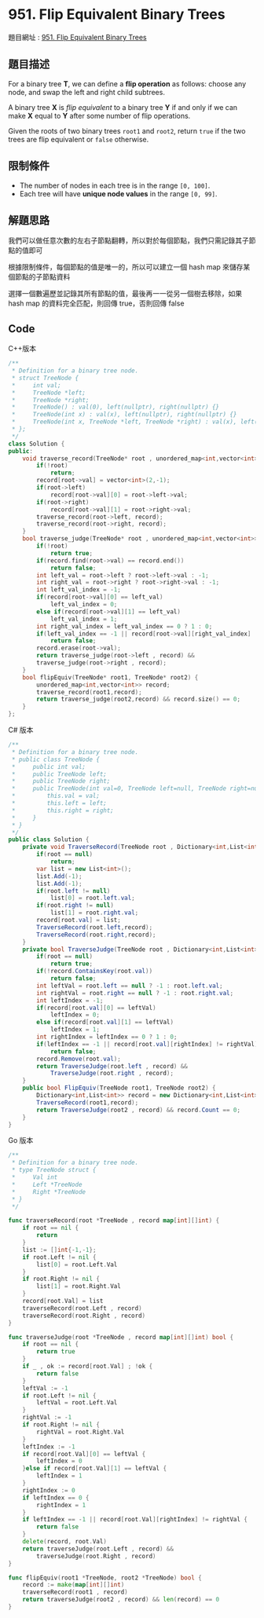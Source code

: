 # 951. Flip Equivalent Binary Trees

題目網址 : [951. Flip Equivalent Binary Trees](https://leetcode.com/problems/flip-equivalent-binary-trees/description)

## 題目描述

For a binary tree **T**, we can define a **flip operation** as follows: choose any node, and swap the left and right child subtrees.

A binary tree **X** is _flip equivalent_ to a binary tree **Y** if and only if we can make **X** equal to **Y** after some number of flip operations.

Given the roots of two binary trees `root1` and `root2`, return `true` if the two trees are flip equivalent or `false` otherwise.

## 限制條件

- The number of nodes in each tree is in the range `[0, 100]`.
- Each tree will have **unique node values** in the range `[0, 99]`.

## 解題思路

我們可以做任意次數的左右子節點翻轉，所以對於每個節點，我們只需記錄其子節點的值即可

根據限制條件，每個節點的值是唯一的，所以可以建立一個 hash map 來儲存某個節點的子節點資料

選擇一個數遍歷並記錄其所有節點的值，最後再一一從另一個樹去移除，如果 hash map 的資料完全匹配，則回傳 true，否則回傳 false

## Code

C++版本

```C++
/**
 * Definition for a binary tree node.
 * struct TreeNode {
 *     int val;
 *     TreeNode *left;
 *     TreeNode *right;
 *     TreeNode() : val(0), left(nullptr), right(nullptr) {}
 *     TreeNode(int x) : val(x), left(nullptr), right(nullptr) {}
 *     TreeNode(int x, TreeNode *left, TreeNode *right) : val(x), left(left), right(right) {}
 * };
 */
class Solution {
public:
    void traverse_record(TreeNode* root , unordered_map<int,vector<int>>& record){
        if(!root)
            return;
        record[root->val] = vector<int>(2,-1);
        if(root->left)
            record[root->val][0] = root->left->val;
        if(root->right)
            record[root->val][1] = root->right->val;
        traverse_record(root->left, record);
        traverse_record(root->right, record);
    }
    bool traverse_judge(TreeNode* root , unordered_map<int,vector<int>>& record){
        if(!root)
            return true;
        if(record.find(root->val) == record.end())
            return false;
        int left_val = root->left ? root->left->val : -1;
        int right_val = root->right ? root->right->val : -1;
        int left_val_index = -1;
        if(record[root->val][0] == left_val)
            left_val_index = 0;
        else if(record[root->val][1] == left_val)
            left_val_index = 1;
        int right_val_index = left_val_index == 0 ? 1 : 0;
        if(left_val_index == -1 || record[root->val][right_val_index] != right_val)
            return false;
        record.erase(root->val);
        return traverse_judge(root->left , record) &&
        traverse_judge(root->right , record);
    }
    bool flipEquiv(TreeNode* root1, TreeNode* root2) {
        unordered_map<int,vector<int>> record;
        traverse_record(root1,record);
        return traverse_judge(root2,record) && record.size() == 0;
    }
};
```

C# 版本

```C#
/**
 * Definition for a binary tree node.
 * public class TreeNode {
 *     public int val;
 *     public TreeNode left;
 *     public TreeNode right;
 *     public TreeNode(int val=0, TreeNode left=null, TreeNode right=null) {
 *         this.val = val;
 *         this.left = left;
 *         this.right = right;
 *     }
 * }
 */
public class Solution {
    private void TraverseRecord(TreeNode root , Dictionary<int,List<int>> record){
        if(root == null)
            return;
        var list = new List<int>();
        list.Add(-1);
        list.Add(-1);
        if(root.left != null)
            list[0] = root.left.val;
        if(root.right != null)
            list[1] = root.right.val;
        record[root.val] = list;
        TraverseRecord(root.left,record);
        TraverseRecord(root.right,record);
    }
    private bool TraverseJudge(TreeNode root , Dictionary<int,List<int>> record){
        if(root == null)
            return true;
        if(!record.ContainsKey(root.val))
            return false;
        int leftVal = root.left == null ? -1 : root.left.val;
        int rightVal = root.right == null ? -1 : root.right.val;
        int leftIndex = -1;
        if(record[root.val][0] == leftVal)
            leftIndex = 0;
        else if(record[root.val][1] == leftVal)
            leftIndex = 1;
        int rightIndex = leftIndex == 0 ? 1 : 0;
        if(leftIndex == -1 || record[root.val][rightIndex] != rightVal)
            return false;
        record.Remove(root.val);
        return TraverseJudge(root.left , record) &&
            TraverseJudge(root.right , record);
    }
    public bool FlipEquiv(TreeNode root1, TreeNode root2) {
        Dictionary<int,List<int>> record = new Dictionary<int,List<int>>();
        TraverseRecord(root1,record);
        return TraverseJudge(root2 , record) && record.Count == 0;
    }
}
```

Go 版本

```go
/**
 * Definition for a binary tree node.
 * type TreeNode struct {
 *     Val int
 *     Left *TreeNode
 *     Right *TreeNode
 * }
 */

func traverseRecord(root *TreeNode , record map[int][]int) {
    if root == nil {
        return
    }
    list := []int{-1,-1};
    if root.Left != nil {
        list[0] = root.Left.Val
    }
    if root.Right != nil {
        list[1] = root.Right.Val
    }
    record[root.Val] = list
    traverseRecord(root.Left , record)
    traverseRecord(root.Right , record)
}

func traverseJudge(root *TreeNode , record map[int][]int) bool {
    if root == nil {
        return true
    }
    if _ , ok := record[root.Val] ; !ok {
        return false
    }
    leftVal := -1
    if root.Left != nil {
        leftVal = root.Left.Val
    }
    rightVal := -1
    if root.Right != nil {
        rightVal = root.Right.Val
    }
    leftIndex := -1
    if record[root.Val][0] == leftVal {
        leftIndex = 0
    }else if record[root.Val][1] == leftVal {
        leftIndex = 1
    }
    rightIndex := 0
    if leftIndex == 0 {
        rightIndex = 1
    }
    if leftIndex == -1 || record[root.Val][rightIndex] != rightVal {
        return false
    }
    delete(record, root.Val)
    return traverseJudge(root.Left , record) &&
        traverseJudge(root.Right , record)
}

func flipEquiv(root1 *TreeNode, root2 *TreeNode) bool {
    record := make(map[int][]int)
    traverseRecord(root1 , record)
    return traverseJudge(root2 , record) && len(record) == 0
}
```
